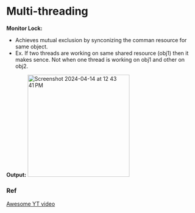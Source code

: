 
# Multi-threading

**Monitor Lock:** 
- Achieves mutual exclusion by synconizing the comman resource for same object.
- Ex. If two threads are working on same shared resource (obj1) then it makes sence. Not when one thread is working on obj1 and other on obj2.

**Output:**
<img width="267" alt="Screenshot 2024-04-14 at 12 43 41 PM" src="https://github.com/nisarg0/Multi-threading/assets/60577767/7fa74f83-7551-4554-a4c3-f6ca81ff56d2">


### Ref

[Awesome YT video](https://www.youtube.com/watch?v=AYiE7_loIsE&list=PL6W8uoQQ2c63f469AyV78np0rbxRFppkx&index=31)



